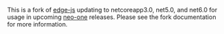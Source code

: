 This is a fork of [edge-js](https://github.com/agracio/edge-js) updating to netcoreapp3.0, net5.0, and net6.0 for usage in upcoming [neo-one](https://github.com/neo-one-suite/neo-one) releases. Please see the fork documentation for more information.
